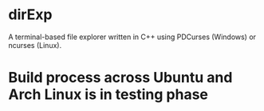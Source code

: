 # dirExp

A terminal-based file explorer written in C++ using PDCurses (Windows) or ncurses (Linux).

# Build process across Ubuntu and Arch Linux is in testing phase